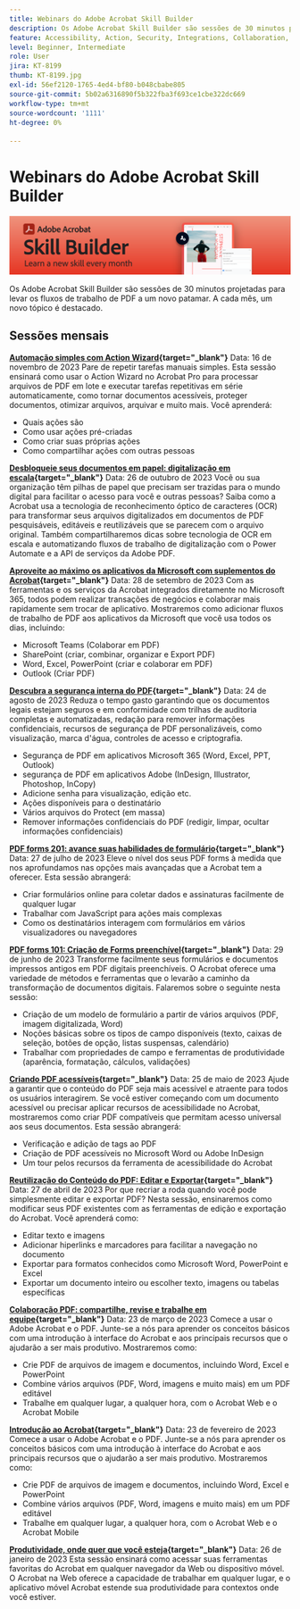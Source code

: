 ```yaml
---
title: Webinars do Adobe Acrobat Skill Builder
description: Os Adobe Acrobat Skill Builder são sessões de 30 minutos projetadas para elevar o nível dos fluxos de trabalho de PDF
feature: Accessibility, Action, Security, Integrations, Collaboration, Edit PDF, Convert PDF, Share, Mobile, Skill Builder, Form
level: Beginner, Intermediate
role: User
jira: KT-8199
thumb: KT-8199.jpg
exl-id: 56ef2120-1765-4ed4-bf80-b048cbabe805
source-git-commit: 5b02a6316890f5b322fba3f693ce1cbe322dc669
workflow-type: tm+mt
source-wordcount: '1111'
ht-degree: 0%

---
```


# Webinars do Adobe Acrobat Skill Builder

![Imagem do Acrobat Skill Builder](../assets/sbacrobatwebinars.png)

Os Adobe Acrobat Skill Builder são sessões de 30 minutos projetadas para levar os fluxos de trabalho de PDF a um novo patamar. A cada mês, um novo tópico é destacado.

## Sessões mensais

**[Automação simples com Action Wizard](https://teamwork.adobe.com/adobe-acrobat-skill-builder/attendease/networking/experience/41d505bb-252a-4e26-9576-6ae82293e6c9/97be1628-5cb6-44be-ac61-c0cc26fbb58d){target="_blank"}**
Data: 16 de novembro de 2023 Pare de repetir tarefas manuais simples. Esta sessão ensinará como usar o Action Wizard no Acrobat Pro para processar arquivos de PDF em lote e executar tarefas repetitivas em série automaticamente, como tornar documentos acessíveis, proteger documentos, otimizar arquivos, arquivar e muito mais. Você aprenderá:

* Quais ações são
* Como usar ações pré-criadas
* Como criar suas próprias ações
* Como compartilhar ações com outras pessoas

**[Desbloqueie seus documentos em papel: digitalização em escala](https://teamwork.adobe.com/adobe-acrobat-skill-builder/attendease/networking/experience/46e148fe-92c0-4d79-ac83-8888e9f0521e/dfcf3b90-4390-4c6e-abd9-20ba6e913dc1){target="_blank"}**
Data: 26 de outubro de 2023 Você ou sua organização têm pilhas de papel que precisam ser trazidas para o mundo digital para facilitar o acesso para você e outras pessoas? Saiba como a Acrobat usa a tecnologia de reconhecimento óptico de caracteres (OCR) para transformar seus arquivos digitalizados em documentos de PDF pesquisáveis, editáveis e reutilizáveis que se parecem com o arquivo original. Também compartilharemos dicas sobre tecnologia de OCR em escala e automatizando fluxos de trabalho de digitalização com o Power Automate e a API de serviços da Adobe PDF.

**[Aproveite ao máximo os aplicativos da Microsoft com suplementos do Acrobat](https://teamwork.adobe.com/adobe-acrobat-skill-builder/attendease/networking/experience/8b4ea780-6e4d-48b6-8c70-ea10245a5a64/b4fe64de-3614-4a6d-94c6-ff6612ac07fb){target="_blank"}**
Data: 28 de setembro de 2023 Com as ferramentas e os serviços da Acrobat integrados diretamente no Microsoft 365, todos podem realizar transações de negócios e colaborar mais rapidamente sem trocar de aplicativo. Mostraremos como adicionar fluxos de trabalho de PDF aos aplicativos da Microsoft que você usa todos os dias, incluindo:

* Microsoft Teams (Colaborar em PDF)
* SharePoint (criar, combinar, organizar e Export PDF)
* Word, Excel, PowerPoint (criar e colaborar em PDF)
* Outlook (Criar PDF)

**[Descubra a segurança interna do PDF](https://teamwork.adobe.com/adobe-acrobat-skill-builder/attendease/networking/experience/b454ab64-9c2e-4aec-bcf9-ca82e3a6b869/3a456ace-042e-41c8-8e8c-d285e9ba0ab8){target="_blank"}**
Data: 24 de agosto de 2023 Reduza o tempo gasto garantindo que os documentos legais estejam seguros e em conformidade com trilhas de auditoria completas e automatizadas, redação para remover informações confidenciais, recursos de segurança de PDF personalizáveis, como visualização, marca d&#39;água, controles de acesso e criptografia.

* Segurança de PDF em aplicativos Microsoft 365 (Word, Excel, PPT, Outlook)
* segurança de PDF em aplicativos Adobe (InDesign, Illustrator, Photoshop, InCopy)
* Adicione senha para visualização, edição etc.
* Ações disponíveis para o destinatário
* Vários arquivos do Protect (em massa)
* Remover informações confidenciais do PDF (redigir, limpar, ocultar informações confidenciais)

**[PDF forms 201: avance suas habilidades de formulário](https://adobe-acrobat-skill-builder.joinus.adobeevents.com/attendease/networking/experience/32518a73-e152-42b5-825c-b31ce53ab1f2/b9966934-6a5b-49c2-a9b0-d434543ce7f4){target="_blank"}**
Data: 27 de julho de 2023 Eleve o nível dos seus PDF forms à medida que nos aprofundamos nas opções mais avançadas que a Acrobat tem a oferecer. Esta sessão abrangerá:

* Criar formulários online para coletar dados e assinaturas facilmente de qualquer lugar
* Trabalhar com JavaScript para ações mais complexas
* Como os destinatários interagem com formulários em vários visualizadores ou navegadores

**[PDF forms 101: Criação de Forms preenchível](https://adobe-acrobat-skill-builder.joinus.adobeevents.com/attendease/networking/experience/795f4bc7-db42-4022-a624-8a53c51174c6/9d685d0f-4a5b-4236-a1ef-081d1403fb41){target="_blank"}**
Data: 29 de junho de 2023 Transforme facilmente seus formulários e documentos impressos antigos em PDF digitais preenchíveis. O Acrobat oferece uma variedade de métodos e ferramentas que o levarão a caminho da transformação de documentos digitais. Falaremos sobre o seguinte nesta sessão:

* Criação de um modelo de formulário a partir de vários arquivos (PDF, imagem digitalizada, Word)
* Noções básicas sobre os tipos de campo disponíveis (texto, caixas de seleção, botões de opção, listas suspensas, calendário)
* Trabalhar com propriedades de campo e ferramentas de produtividade (aparência, formatação, cálculos, validações)

**[Criando PDF acessíveis](https://teamwork.adobe.com/adobe-acrobat-skill-builder/attendease/networking/experience/4ff4d607-8c9f-47dd-ac4f-3b351a0a0fe3/2eb92255-d963-4ff7-b278-2a95a11db755){target="_blank"}**
Data: 25 de maio de 2023 Ajude a garantir que o conteúdo do PDF seja mais acessível e atraente para todos os usuários interagirem. Se você estiver começando com um documento acessível ou precisar aplicar recursos de acessibilidade no Acrobat, mostraremos como criar PDF compatíveis que permitam acesso universal aos seus documentos. Esta sessão abrangerá:

* Verificação e adição de tags ao PDF
* Criação de PDF acessíveis no Microsoft Word ou Adobe InDesign
* Um tour pelos recursos da ferramenta de acessibilidade do Acrobat

**[Reutilização do Conteúdo do PDF: Editar e Exportar](https://adobe-acrobat-skill-builder.joinus.adobeevents.com/attendease/networking/experience/aac3b9af-7d54-4ea5-a6fa-61bc7acea87f/8d7341ee-ff0f-492a-b3fd-935bd11d4ed0){target="_blank"}**
Data: 27 de abril de 2023 Por que recriar a roda quando você pode simplesmente editar e exportar PDF? Nesta sessão, ensinaremos como modificar seus PDF existentes com as ferramentas de edição e exportação do Acrobat. Você aprenderá como:

* Editar texto e imagens
* Adicionar hiperlinks e marcadores para facilitar a navegação no documento
* Exportar para formatos conhecidos como Microsoft Word, PowerPoint e Excel
* Exportar um documento inteiro ou escolher texto, imagens ou tabelas específicas

**[Colaboração PDF: compartilhe, revise e trabalhe em equipe](https://adobe-acrobat-skill-builder.joinus.adobeevents.com/attendease/networking/experience/0ef4709b-0a04-418e-a185-7efdd676c2dd/6a95bece-6f24-46f5-a17f-b408464281be){target="_blank"}**
Data: 23 de março de 2023 Comece a usar o Adobe Acrobat e o PDF. Junte-se a nós para aprender os conceitos básicos com uma introdução à interface do Acrobat e aos principais recursos que o ajudarão a ser mais produtivo. Mostraremos como:

* Crie PDF de arquivos de imagem e documentos, incluindo Word, Excel e PowerPoint
* Combine vários arquivos (PDF, Word, imagens e muito mais) em um PDF editável
* Trabalhe em qualquer lugar, a qualquer hora, com o Acrobat Web e o Acrobat Mobile

**[Introdução ao Acrobat](https://adobe-acrobat-skill-builder.joinus.adobeevents.com/attendease/networking/experience/5d8acc24-47a1-4db8-b419-8587bfb12708/fe8ec392-f29a-4e25-b7a3-61f48eea45ab){target="_blank"}**
Data: 23 de fevereiro de 2023 Comece a usar o Adobe Acrobat e o PDF. Junte-se a nós para aprender os conceitos básicos com uma introdução à interface do Acrobat e aos principais recursos que o ajudarão a ser mais produtivo. Mostraremos como:

* Crie PDF de arquivos de imagem e documentos, incluindo Word, Excel e PowerPoint
* Combine vários arquivos (PDF, Word, imagens e muito mais) em um PDF editável
* Trabalhe em qualquer lugar, a qualquer hora, com o Acrobat Web e o Acrobat Mobile

**[Produtividade, onde quer que você esteja](https://adobe-acrobat-skill-builder.joinus.adobeevents.com/attendease/networking/experience/9ab6c7a2-5ca2-4670-9a33-2ac11a1cb542/0b591876-aeae-45af-b41a-07a8326043f2){target="_blank"}**
Data: 26 de janeiro de 2023 Esta sessão ensinará como acessar suas ferramentas favoritas do Acrobat em qualquer navegador da Web ou dispositivo móvel. O Acrobat na Web oferece a capacidade de trabalhar em qualquer lugar, e o aplicativo móvel Acrobat estende sua produtividade para contextos onde você estiver.